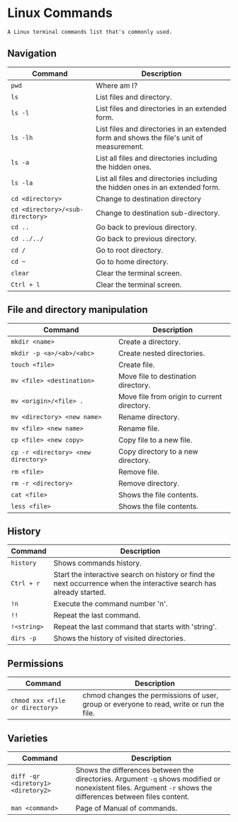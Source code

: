 # Linux Commands

    A Linux terminal commands list that's commonly used.

## Navigation

|Command|Description|
|------|------|
|```pwd```|Where am I?|
|```ls```|List files and directory.|
|```ls -l```|List files and directories in an extended form.|
|```ls -lh```|List files and directories in an extended form and shows the file's unit of measurement.|
|```ls -a```|List all files and directories including the hidden ones.|
|```ls -la```|List all files and directories including the hidden ones in an extended form.|
|```cd <directory>```| Change to destination directory|
|```cd <directory>/<sub-directory>```| Change to destination sub-directory.|
|```cd ..```|Go back to previous directory.|
|```cd ../../```|Go back to previous directory.|
|```cd /```|Go to root directory.|
|```cd ~```|Go to home directory.|
|```clear```|Clear the terminal screen.|
|```Ctrl + l```|Clear the terminal screen.|

## File and directory manipulation

|Command|Description|
|------|------|
|```mkdir <name>```|Create a directory.|
|```mkdir -p <a>/<ab>/<abc>```|Create nested directories.|
|```touch <file>```|Create file.|
|```mv <file> <destination>```|Move file to destination directory.|
|```mv <origin>/<file> .```|Move file from origin to current directory.|
|```mv <directory> <new name>```|Rename directory.|
|```mv <file> <new name>```|Rename file.|
|```cp <file> <new copy>```|Copy file to a new file.|
|```cp -r <directory> <new directory>```|Copy directory to a new directory.|
|```rm <file>```|Remove file.|
|```rm -r <directory>```|Remove directory.|
|```cat <file>```|Shows the file contents.|
|```less <file>```|Shows the file contents.|

## History

|Command|Description|
|------|------|
|```history```|Shows commands history.|
|```Ctrl + r```|Start the interactive search on history or find the next occurrence when the interactive search has already started.|
|```!n```|Execute the command number 'n'.|
|```!!```|Repeat the last command.|
|```!<string>```|Repeat the last command that starts with 'string'.|
|```dirs -p```|Shows the history of visited directories.|

## Permissions

|Command|Description|
|------|------|
|```chmod xxx <file or directory>```|chmod changes the permissions of user, group or everyone to read, write or run the file.|

## Varieties

|Command|Description|
|------|------|
|```diff -qr <diretory1> <diretory2>```|Shows the differences between the directories. Argument ```-q``` shows modified or nonexistent files. Argument ```-r``` shows the differences between files content.|
|```man <command>```|Page of Manual of commands.|